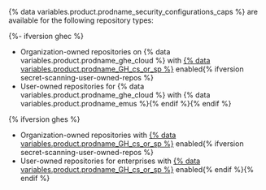 {% data variables.product.prodname_security_configurations_caps %} are available for the following repository types:

{%- ifversion ghec %}
* Organization-owned repositories on {% data variables.product.prodname_ghe_cloud %} with [{% data variables.product.prodname_GH_cs_or_sp %}](/get-started/learning-about-github/about-github-advanced-security) enabled{% ifversion secret-scanning-user-owned-repos %}
* User-owned repositories for {% data variables.product.prodname_ghe_cloud %} with {% data variables.product.prodname_emus %}{% endif %}{% endif %}

{% ifversion ghes %}
* Organization-owned repositories with [{% data variables.product.prodname_GH_cs_or_sp %}](/get-started/learning-about-github/about-github-advanced-security) enabled{% ifversion secret-scanning-user-owned-repos %}
* User-owned repositories for enterprises with [{% data variables.product.prodname_GH_cs_or_sp %}](/get-started/learning-about-github/about-github-advanced-security) enabled{% endif %}{% endif %}
